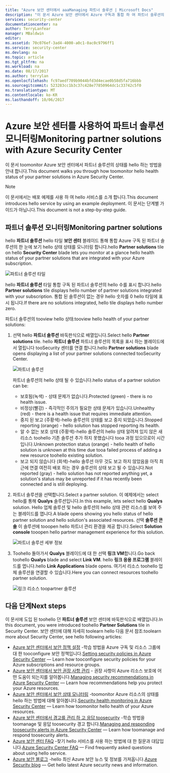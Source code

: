 ```yaml
---
title: "Azure 보안 센터에서 aaaManaging 파트너 솔루션 | Microsoft Docs"
description: "이 문서 Azure 보안 센터에서 Azure 구독과 통합 하 여 파트너 솔루션의 한 눈에 보기 hello 상태는 모니터를 통해 하는 방법 안내 합니다."
services: security-center
documentationcenter: na
author: TerryLanfear
manager: MBaldwin
editor: 
ms.assetid: 70c076ef-3ad4-4000-a0c1-0ac0c9796ff1
ms.service: security-center
ms.devlang: na
ms.topic: article
ms.tgt_pltfrm: na
ms.workload: na
ms.date: 08/17/2017
ms.author: terrylan
ms.openlocfilehash: fc97aedf709b9044bfd3d4ecae0b58d5fa716bbb
ms.sourcegitcommit: 523283cc1b3c37c428e77850964dc1c33742c5f0
ms.translationtype: MT
ms.contentlocale: ko-KR
ms.lasthandoff: 10/06/2017
---
```

# <a name="monitoring-partner-solutions-with-azure-security-center"></a><span data-ttu-id="e13f9-103">Azure 보안 센터를 사용하여 파트너 솔루션 모니터링</span><span class="sxs-lookup"><span data-stu-id="e13f9-103">Monitoring partner solutions with Azure Security Center</span></span>
<span data-ttu-id="e13f9-104">이 문서 toomonitor Azure 보안 센터에서 파트너 솔루션의 상태를 hello 하는 방법을 안내 합니다.</span><span class="sxs-lookup"><span data-stu-id="e13f9-104">This document walks you through how toomonitor hello health status of your partner solutions in Azure Security Center.</span></span>

> [!NOTE]
> <span data-ttu-id="e13f9-105">이 문서에서는 배포 예제를 사용 하 여 hello 서비스를 소개 합니다.</span><span class="sxs-lookup"><span data-stu-id="e13f9-105">This document introduces hello service by using an example deployment.</span></span> <span data-ttu-id="e13f9-106">이 문서는 단계별 가이드가 아닙니다.</span><span class="sxs-lookup"><span data-stu-id="e13f9-106">This document is not a step-by-step guide.</span></span>
>
>

## <a name="monitoring-partner-solutions"></a><span data-ttu-id="e13f9-107">파트너 솔루션 모니터링</span><span class="sxs-lookup"><span data-stu-id="e13f9-107">Monitoring partner solutions</span></span>
<span data-ttu-id="e13f9-108">hello **파트너 솔루션** hello 타일 **보안 센터** 블레이드 통해 통합 Azure 구독 된 파트너 솔루션의 한 눈에 보기 hello 상태 상태를 모니터링 합니다.</span><span class="sxs-lookup"><span data-stu-id="e13f9-108">hello **Partner solutions** tile on hello **Security Center** blade lets you monitor at a glance hello health status of your partner solutions that are integrated with your Azure subscription.</span></span>

![파트너 솔루션 타일][1]

<span data-ttu-id="e13f9-110">hello **파트너 솔루션** 타일 통합 구독 된 파트너 솔루션의 hello 수를 표시 합니다.</span><span class="sxs-lookup"><span data-stu-id="e13f9-110">hello **Partner solutions** tile displays hello number of partner solutions integrated with your subscription.</span></span> <span data-ttu-id="e13f9-111">통합 된 솔루션이 없는 경우 hello 숫자를 0 hello 타일에 표시 됩니다.</span><span class="sxs-lookup"><span data-stu-id="e13f9-111">If there are no solutions integrated, hello tile displays hello number zero.</span></span>

<span data-ttu-id="e13f9-112">파트너 솔루션의 tooview hello 상태:</span><span class="sxs-lookup"><span data-stu-id="e13f9-112">tooview hello health of your partner solutions:</span></span>

1. <span data-ttu-id="e13f9-113">선택 hello **파트너 솔루션** 바둑판식으로 배열입니다.</span><span class="sxs-lookup"><span data-stu-id="e13f9-113">Select hello **Partner solutions** tile.</span></span> <span data-ttu-id="e13f9-114">hello **파트너 솔루션** 파트너 솔루션의 목록을 표시 하는 블레이드에서 열립니다 tooSecurity 센터를 연결 합니다.</span><span class="sxs-lookup"><span data-stu-id="e13f9-114">hello **Partner solutions** blade opens displaying a list of your partner solutions connected tooSecurity Center.</span></span>

   ![파트너 솔루션][3]

   <span data-ttu-id="e13f9-116">파트너 솔루션의 hello 상태 될 수 있습니다.</span><span class="sxs-lookup"><span data-stu-id="e13f9-116">hello status of a partner solution can be:</span></span>

   * <span data-ttu-id="e13f9-117">보호됨(녹색) - 상태 문제가 없습니다.</span><span class="sxs-lookup"><span data-stu-id="e13f9-117">Protected (green) - there is no health issue.</span></span>
   * <span data-ttu-id="e13f9-118">비정상(빨강) - 즉각적인 주의가 필요한 상태 문제가 있습니다.</span><span class="sxs-lookup"><span data-stu-id="e13f9-118">Unhealthy (red) - there is a health issue that requires immediate attention.</span></span>
   * <span data-ttu-id="e13f9-119">중지 된 보고 (주황색)-hello 솔루션의 상태를 보고 중지 되었습니다.</span><span class="sxs-lookup"><span data-stu-id="e13f9-119">Stopped reporting (orange) - hello solution has stopped reporting its health.</span></span>
   * <span data-ttu-id="e13f9-120">알 수 없는 보호 상태 (주황색)-hello 솔루션의 hello 상태 알려져 있지 않은 새 리소스 toohello 기존 솔루션 추가 하지 못했습니다 tooa 과정 있으므로이 시간입니다.</span><span class="sxs-lookup"><span data-stu-id="e13f9-120">Unknown protection status (orange) - hello health of hello solution is unknown at this time due tooa failed process of adding a new resource toohello existing solution.</span></span>
   * <span data-ttu-id="e13f9-121">보고 되지 않습니다 (회색)-hello 솔루션 아무 것도 보고 하지 않았음을 아직 최근에 연결 여전히 배포 하는 경우 솔루션의 상태 보고 될 수 있습니다.</span><span class="sxs-lookup"><span data-stu-id="e13f9-121">Not reported (gray) - hello solution has not reported anything yet, a solution's status may be unreported if it has recently been connected and is still deploying.</span></span>

2. <span data-ttu-id="e13f9-122">파트너 솔루션을 선택합니다.</span><span class="sxs-lookup"><span data-stu-id="e13f9-122">Select a partner solution.</span></span> <span data-ttu-id="e13f9-123">이 예제에서는 select hello를 통해 **Qualys** 솔루션입니다.</span><span class="sxs-lookup"><span data-stu-id="e13f9-123">In this example, lets select hello **Qualys** solution.</span></span>  <span data-ttu-id="e13f9-124">Hello 업체 솔루션 및 hello 솔루션의 hello 상태 관련 리소스를 보여 주는 블레이드를 엽니다.</span><span class="sxs-lookup"><span data-stu-id="e13f9-124">A blade opens showing you hello status of hello partner solution and hello solution's associated resources.</span></span> <span data-ttu-id="e13f9-125">선택 **솔루션 콘솔** 이 솔루션에 tooopen hello 파트너 관리 환경을 제공 합니다.</span><span class="sxs-lookup"><span data-stu-id="e13f9-125">Select **Solution console** tooopen hello partner management experience for this solution.</span></span>

   ![파트너 솔루션 세부 정보][4]
3. <span data-ttu-id="e13f9-127">Toohello 돌아가서 **Qualys** 블레이드에 대 한 선택 **링크 VM**합니다.</span><span class="sxs-lookup"><span data-stu-id="e13f9-127">Go back toohello **Qualys** blade and select **Link VM**.</span></span> <span data-ttu-id="e13f9-128">hello **링크 응용 프로그램** 블레이드를 엽니다.</span><span class="sxs-lookup"><span data-stu-id="e13f9-128">hello **Link Applications** blade opens.</span></span> <span data-ttu-id="e13f9-129">여기서 리소스 toohello 업체 솔루션을 연결할 수 있습니다.</span><span class="sxs-lookup"><span data-stu-id="e13f9-129">Here you can connect resources toohello partner solution.</span></span>

   ![링크 리소스 toopartner 솔루션][5]

## <a name="next-steps"></a><span data-ttu-id="e13f9-131">다음 단계</span><span class="sxs-lookup"><span data-stu-id="e13f9-131">Next steps</span></span>
<span data-ttu-id="e13f9-132">이 문서에 도입 된 toohello 던 **파트너 솔루션** 보안 센터에 바둑판식으로 배열입니다.</span><span class="sxs-lookup"><span data-stu-id="e13f9-132">In this document, you were introduced toohello **Partner Solutions** tile in Security Center.</span></span> <span data-ttu-id="e13f9-133">보안 센터에 대해 자세히 toolearn hello 다음 문서 참조:</span><span class="sxs-lookup"><span data-stu-id="e13f9-133">toolearn more about Security Center, see hello following articles:</span></span>

* <span data-ttu-id="e13f9-134">[Azure 보안 센터에서 보안 정책 설정](security-center-policies.md) -학습 방법을 Azure 구독 및 리소스 그룹에 대 한 tooconfigure 보안 정책입니다.</span><span class="sxs-lookup"><span data-stu-id="e13f9-134">[Setting security policies in Azure Security Center](security-center-policies.md) — Learn how tooconfigure security policies for your Azure subscriptions and resource groups.</span></span>
* <span data-ttu-id="e13f9-135">[Azure 보안 센터에서 보안 권장 사항 관리](security-center-recommendations.md) - 권장 사항이 Azure 리소스 보호에 어떤 도움이 되는지를 알아봅니다.</span><span class="sxs-lookup"><span data-stu-id="e13f9-135">[Managing security recommendations in Azure Security Center](security-center-recommendations.md) — Learn how recommendations help you protect your Azure resources.</span></span>
* <span data-ttu-id="e13f9-136">[Azure 보안 센터에서 보안 상태 모니터링](security-center-monitoring.md) -toomonitor Azure 리소스의 상태를 hello 하는 방법에 대해 알아봅니다.</span><span class="sxs-lookup"><span data-stu-id="e13f9-136">[Security health monitoring in Azure Security Center](security-center-monitoring.md) — Learn how toomonitor hello health of your Azure resources.</span></span>
* <span data-ttu-id="e13f9-137">[Azure 보안 센터에서 경고를 관리 하 고 응답 toosecurity](security-center-managing-and-responding-alerts.md) -학습 방법을 toomanage 및 응답 toosecurity 경고 합니다.</span><span class="sxs-lookup"><span data-stu-id="e13f9-137">[Managing and responding toosecurity alerts in Azure Security Center](security-center-managing-and-responding-alerts.md) — Learn how toomanage and respond toosecurity alerts.</span></span>
* <span data-ttu-id="e13f9-138">[Azure 보안 센터 FAQ](security-center-faq.md) -찾기 hello 서비스를 사용 하는 방법에 대 한 질문과 대답입니다.</span><span class="sxs-lookup"><span data-stu-id="e13f9-138">[Azure Security Center FAQ](security-center-faq.md) — Find frequently asked questions about using hello service.</span></span>
* <span data-ttu-id="e13f9-139">[Azure 보안 블로그](http://blogs.msdn.com/b/azuresecurity/) -hello 최신 Azure 보안 뉴스 및 정보를 가져옵니다.</span><span class="sxs-lookup"><span data-stu-id="e13f9-139">[Azure Security blog](http://blogs.msdn.com/b/azuresecurity/) — Get hello latest Azure security news and information.</span></span>

<!--Image references-->
[1]: ./media/security-center-partner-solutions/partner-solutions-tile.png
[3]: ./media/security-center-partner-solutions/partner-solutions.png
[4]: ./media/security-center-partner-solutions/partner-solutions-detail.png
[5]: ./media/security-center-partner-solutions/link-applications.png

